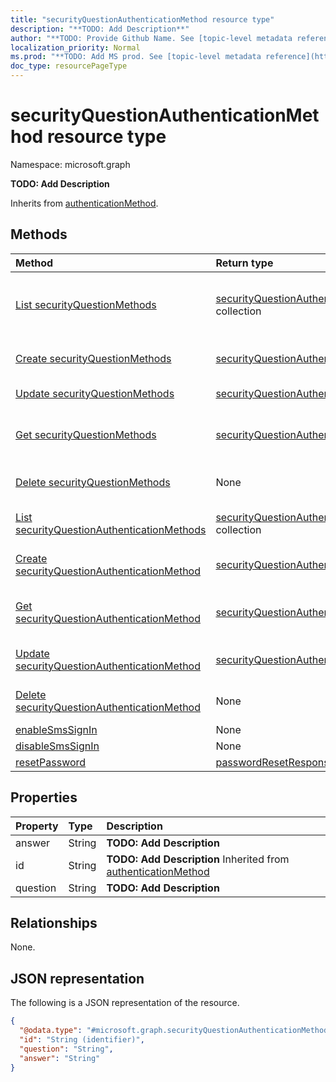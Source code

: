```yaml
---
title: "securityQuestionAuthenticationMethod resource type"
description: "**TODO: Add Description**"
author: "**TODO: Provide Github Name. See [topic-level metadata reference](https://msgo.azurewebsites.net/add/document/guidelines/metadata.html#topic-level-metadata)**"
localization_priority: Normal
ms.prod: "**TODO: Add MS prod. See [topic-level metadata reference](https://msgo.azurewebsites.net/add/document/guidelines/metadata.html#topic-level-metadata)**"
doc_type: resourcePageType
---
```


# securityQuestionAuthenticationMethod resource type

Namespace: microsoft.graph

**TODO: Add Description**


Inherits from [authenticationMethod](../resources/authenticationmethod.md).

## Methods
|Method|Return type|Description|
|:---|:---|:---|
|[List securityQuestionMethods](../api/authentication-list-securityquestionmethods.md)|[securityQuestionAuthenticationMethod](../resources/securityquestionauthenticationmethod.md) collection|Get the securityQuestionAuthenticationMethod resources from the securityQuestionMethods navigation property.|
|[Create securityQuestionMethods](../api/authentication-post-securityquestionmethods.md)|[securityQuestionAuthenticationMethod](../resources/securityquestionauthenticationmethod.md)|Create a new securityQuestionAuthenticationMethod object.|
|[Update securityQuestionMethods](../api/authentication-update-securityquestionmethods.md)|[securityQuestionAuthenticationMethod](../resources/securityquestionauthenticationmethod.md)|Update the properties of a securityQuestionMethods object.|
|[Get securityQuestionMethods](../api/authentication-get-securityquestionauthenticationmethod.md)|[securityQuestionAuthenticationMethod](../resources/securityquestionauthenticationmethod.md)|Read the properties and relationships of a [securityQuestionAuthenticationMethod](../resources/securityquestionauthenticationmethod.md) object.|
|[Delete securityQuestionMethods](../api/authentication-delete-securityquestionmethods.md)|None|Delete a [securityQuestionAuthenticationMethod](../resources/securityquestionauthenticationmethod.md) object.|
|[List securityQuestionAuthenticationMethods](../api/securityquestionauthenticationmethod-list.md)|[securityQuestionAuthenticationMethod](../resources/securityquestionauthenticationmethod.md) collection|Get a list of the [securityQuestionAuthenticationMethod](../resources/securityquestionauthenticationmethod.md) objects and their properties.|
|[Create securityQuestionAuthenticationMethod](../api/securityquestionauthenticationmethod-create.md)|[securityQuestionAuthenticationMethod](../resources/securityquestionauthenticationmethod.md)|Create a new [securityQuestionAuthenticationMethod](../resources/securityquestionauthenticationmethod.md) object.|
|[Get securityQuestionAuthenticationMethod](../api/securityquestionauthenticationmethod-get.md)|[securityQuestionAuthenticationMethod](../resources/securityquestionauthenticationmethod.md)|Read the properties and relationships of a [securityQuestionAuthenticationMethod](../resources/securityquestionauthenticationmethod.md) object.|
|[Update securityQuestionAuthenticationMethod](../api/securityquestionauthenticationmethod-update.md)|[securityQuestionAuthenticationMethod](../resources/securityquestionauthenticationmethod.md)|Update the properties of a [securityQuestionAuthenticationMethod](../resources/securityquestionauthenticationmethod.md) object.|
|[Delete securityQuestionAuthenticationMethod](../api/securityquestionauthenticationmethod-delete.md)|None|Deletes a [securityQuestionAuthenticationMethod](../resources/securityquestionauthenticationmethod.md) object.|
|[enableSmsSignIn](../api/securityquestionauthenticationmethod-enablesmssignin.md)|None|**TODO: Add Description**|
|[disableSmsSignIn](../api/securityquestionauthenticationmethod-disablesmssignin.md)|None|**TODO: Add Description**|
|[resetPassword](../api/securityquestionauthenticationmethod-resetpassword.md)|[passwordResetResponse](../resources/passwordresetresponse.md)|**TODO: Add Description**|

## Properties
|Property|Type|Description|
|:---|:---|:---|
|answer|String|**TODO: Add Description**|
|id|String|**TODO: Add Description** Inherited from [authenticationMethod](../resources/authenticationmethod.md)|
|question|String|**TODO: Add Description**|

## Relationships
None.

## JSON representation
The following is a JSON representation of the resource.
<!-- {
  "blockType": "resource",
  "keyProperty": "id",
  "@odata.type": "microsoft.graph.securityQuestionAuthenticationMethod",
  "baseType": "microsoft.strongAuthentication.authenticationMethod",
  "openType": false
}
-->
``` json
{
  "@odata.type": "#microsoft.graph.securityQuestionAuthenticationMethod",
  "id": "String (identifier)",
  "question": "String",
  "answer": "String"
}
```

